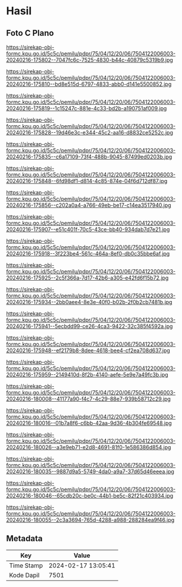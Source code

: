 # Hasil

## Foto C Plano

https://sirekap-obj-formc.kpu.go.id/5c5c/pemilu/pdpr/75/04/12/20/06/7504122006003-20240216-175802--7047fc6c-7525-4830-b44c-40879c5319b9.jpg

https://sirekap-obj-formc.kpu.go.id/5c5c/pemilu/pdpr/75/04/12/20/06/7504122006003-20240216-175810--bd8e515d-6797-4833-abb0-d141e5500852.jpg

https://sirekap-obj-formc.kpu.go.id/5c5c/pemilu/pdpr/75/04/12/20/06/7504122006003-20240216-175819--1c15247c-881e-4c33-bd2b-a190751af009.jpg

https://sirekap-obj-formc.kpu.go.id/5c5c/pemilu/pdpr/75/04/12/20/06/7504122006003-20240216-175828--19d46e3c-e344-45c2-aa16-d8832ce5252c.jpg

https://sirekap-obj-formc.kpu.go.id/5c5c/pemilu/pdpr/75/04/12/20/06/7504122006003-20240216-175835--c6a17109-73f4-488b-9045-87499ed0203b.jpg

https://sirekap-obj-formc.kpu.go.id/5c5c/pemilu/pdpr/75/04/12/20/06/7504122006003-20240216-175848--6fd98df1-d814-4c85-874e-04f6d712df87.jpg

https://sirekap-obj-formc.kpu.go.id/5c5c/pemilu/pdpr/75/04/12/20/06/7504122006003-20240216-175856--c202a0a4-a766-49eb-be17-c14ea3517940.jpg

https://sirekap-obj-formc.kpu.go.id/5c5c/pemilu/pdpr/75/04/12/20/06/7504122006003-20240216-175907--e51c401f-70c5-43ce-bb40-934dab7d7e21.jpg

https://sirekap-obj-formc.kpu.go.id/5c5c/pemilu/pdpr/75/04/12/20/06/7504122006003-20240216-175918--3f223be4-561c-464a-8ef0-db0c35bbe6af.jpg

https://sirekap-obj-formc.kpu.go.id/5c5c/pemilu/pdpr/75/04/12/20/06/7504122006003-20240216-175925--2c5f366a-7d17-42b6-a305-e42fd6f15b72.jpg

https://sirekap-obj-formc.kpu.go.id/5c5c/pemilu/pdpr/75/04/12/20/06/7504122006003-20240216-175934--2bb0aee4-8e3e-40f0-b02b-2f0b2cb7481b.jpg

https://sirekap-obj-formc.kpu.go.id/5c5c/pemilu/pdpr/75/04/12/20/06/7504122006003-20240216-175941--5ecbdd99-ce26-4ca3-9422-32c385f4592a.jpg

https://sirekap-obj-formc.kpu.go.id/5c5c/pemilu/pdpr/75/04/12/20/06/7504122006003-20240216-175948--ef2179b8-8dee-4618-bee4-cf2ea708d637.jpg

https://sirekap-obj-formc.kpu.go.id/5c5c/pemilu/pdpr/75/04/12/20/06/7504122006003-20240216-175959--2149410d-8f2b-4140-aefe-5e9e7a49fc3b.jpg

https://sirekap-obj-formc.kpu.go.id/5c5c/pemilu/pdpr/75/04/12/20/06/7504122006003-20240216-180008--41177a90-f4c7-4c29-88e7-939b58712c29.jpg

https://sirekap-obj-formc.kpu.go.id/5c5c/pemilu/pdpr/75/04/12/20/06/7504122006003-20240216-180016--01b7a8f6-c6bb-42aa-9d36-4b304fe69548.jpg

https://sirekap-obj-formc.kpu.go.id/5c5c/pemilu/pdpr/75/04/12/20/06/7504122006003-20240216-180026--a3e9eb71-e2d8-4691-81f0-1e586386d854.jpg

https://sirekap-obj-formc.kpu.go.id/5c5c/pemilu/pdpr/75/04/12/20/06/7504122006003-20240216-180035--9887d9a5-5749-4da0-a9a7-37d65d46eeea.jpg

https://sirekap-obj-formc.kpu.go.id/5c5c/pemilu/pdpr/75/04/12/20/06/7504122006003-20240216-180046--65cdb20c-be0c-44b1-be5c-82f21c403934.jpg

https://sirekap-obj-formc.kpu.go.id/5c5c/pemilu/pdpr/75/04/12/20/06/7504122006003-20240216-180055--2c3a3694-765d-4288-a988-288284ea9f46.jpg


## Metadata

| Key        | Value               |
| ---------- | ------------------- |
| Time Stamp | 2024-02-17 13:05:41 |
| Kode Dapil | 7501                |



